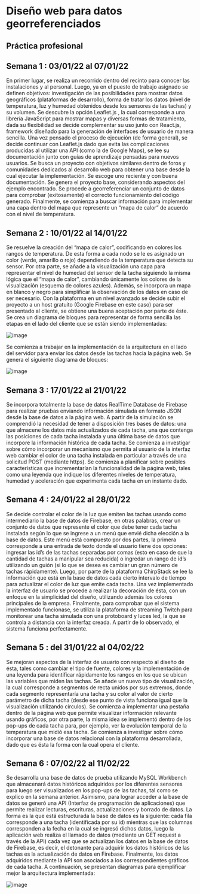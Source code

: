 # Diseño web para datos georreferenciados

## Práctica profesional 

## Semana 1 : 03/01/22 al 07/01/22

En primer lugar, se realiza un recorrido dentro del recinto para conocer las instalaciones y al personal. Luego, ya en el puesto de trabajo asignado se definen objetivos: investigación de las posibilidades para mostrar datos geográficos (plataformas de desarrollo), forma de tratar los datos (nivel de temperatura, luz y humedad obtenidos desde los sensores de las tachas) y su volumen.
Se descubre la opción Leaflet.js , la cual corresponde a una librería JavaScript para mostrar mapas y diversas formas de tratamiento, dada su flexibilidad se decide complementar su uso junto con React.js, framework diseñado para la generación de interfaces de usuario de manera sencilla. 
Una vez pensado el proceso de ejecución (de forma general), se decide continuar con Leaflet.js dado que evita las complicaciones producidas al utilizar una API (como la de Google Maps),  se lee su documentación junto con guías de aprendizaje pensadas para nuevos usuarios.
Se busca un proyecto con objetivos similares dentro de foros y comunidades dedicados al desarrollo web para obtener una base desde la cual ejecutar la implementación. Se escoge uno reciente y con buena documentación.
Se genera el proyecto base, considerando aspectos del ejemplo encontrado. Se procede a georreferenciar un conjunto de datos para comprobar (exitosamente) el correcto funcionamiento del código generado.
Finalmente, se comienza a buscar información para implementar una capa dentro del mapa que represente un “mapa de calor” de acuerdo con el nivel de temperatura.

## Semana 2 : 10/01/22 al 14/01/22

Se resuelve la creación del “mapa de calor”, codificando en colores los rangos de temperatura. De esta forma a cada nodo se le es asignado un color (verde, amarillo o rojo) dependiendo de la temperatura que detecta su sensor. Por otra parte, se añade a la visualización una capa para representar el nivel de humedad del sensor de la tacha siguiendo la misma lógica que el “mapa de calor”, cambiando únicamente los colores de la visualización (esquema de colores azules). Además, se incorpora un mapa en blanco y negro para simplificar la observación de los datos en caso de ser necesario.
Con la plataforma en un nivel avanzado se decide subir el proyecto a un host gratuito (Google Firebase en este caso) para ser presentado al cliente, se obtiene una buena aceptación por parte de éste.
Se crea un diagrama de bloques para representar de forma sencilla las etapas en el lado del cliente que se están siendo implementadas:

![image](https://user-images.githubusercontent.com/68484788/150660621-2931f8fa-2750-40ac-a05d-9a84cc0d2b32.png)

Se comienza a trabajar en la implementación de la arquitectura en el lado del servidor para enviar los datos desde las tachas hacia la página web. Se genera el siguiente diagrama de bloques:

![image](https://user-images.githubusercontent.com/68484788/150660632-c819ad6f-eade-4355-8d56-e300379a5829.png)

## Semana 3 : 17/01/22 al 21/01/22

Se incorpora totalmente la base de datos RealTime Database de Firebase para realizar pruebas enviando información simulada en formato JSON desde la base de datos a la página web. A partir de la simulación se comprendió la necesidad de tener a disposición tres bases de datos: una que almacene los datos más actualizados de cada tacha, una que contenga las posiciones de cada tacha instalada y una última base de datos que incorpore la información histórica de cada tacha.
Se comienza a investigar sobre cómo incorporar un mecanismo que permita al usuario de la interfaz web cambiar el color de una tacha instalada en particular a través de una solicitud POST (mediante https).
Se comienza a planificar sobre posibles características que incrementarían la funcionalidad de la página web, tales como una leyenda que indique los diferentes niveles de temperatura, humedad y aceleración que experimenta cada tacha en un instante dado.

## Semana 4 : 24/01/22 al 28/01/22

Se decide controlar el color de la luz que emiten las tachas usando como intermediario la base de datos de Firebase, en otras palabras, crear un conjunto de datos que represente el color que debe tener cada tacha instalada según lo que se ingrese a un menú que envié dicha elección a la base de datos. Este menú está compuesto por dos partes, la primera corresponde a una entrada de texto donde el usuario tiene dos opciones: ingresar las id’s de las tachas separadas por comas (esto en caso de que la cantidad de tachas a manipular sea reducida) o ingredar un rango de id’s utilizando un guión (si lo que se desea es cambiar un gran número de tachas rápidamente). Luego, por parte de la plataforma ChirpStack se lee la información que está en la base de datos cada cierto intervalo de tiempo para actualizar el color de luz que emite cada tacha. Una vez implementado la interfaz de usuario se procede a realizar la decoración de ésta, con un enfoque en la simplicidad del diseño, utilizando además los colores principales de la empresa.
Finalmente, para comprobar que el sistema implementado funcionase, se utiliza la plataforma de streaming Twitch para monitorear una tacha simulada con una protoboard y luces led, la que se controla a distancia con la interfaz creada. A partir de lo observado, el sistema funciona perfectamente.

## Semana 5 : del 31/01/22 al 04/02/22

Se mejoran aspectos de la interfaz de usuario con respecto al diseño de ésta, tales como cambiar el tipo de fuente, colores y la implementación de una leyenda para identificar rápidamente los rangos en los que se ubican las variables que miden las tachas.
Se añade un nuevo tipo de visualización, la cual corresponde a segmentos de recta unidos por sus extremos, donde cada segmento representaría una tacha y su color al valor de cierto parámetro de dicha tacha (desde ese punto de vista funciona igual que la visualización utilizando círculos).
Se comienza a implementar una pestaña dentro de la página web que permite visualizar información relevante usando gráficos, por otra parte, la misma idea se implementó dentro de los pop-ups de cada tacha para, por ejemplo, ver la evolución temporal de la temperatura que midió esa tacha.
Se comienza a investigar sobre cómo incorporar una base de datos relacional con la plataforma desarrollada, dado que es ésta la forma con la cual opera el cliente.

## Semana 6 : 07/02/22 al 11/02/22

Se desarrolla una base de datos de prueba utilizando MySQL Workbench que almacenará datos históricos adquiridos por los diferentes sensores para luego ser visualizados en los pop-ups de las tachas, tal como se explico en la semana anterior. Asimismo, para lograr acceder a la base de datos se generó una API (Interfaz de programación de aplicaciones) que permite realizar lecturas, escrituras, actualizaciones y borrado de datos. La forma es la que está estructurada la base de datos es la siguiente: cada fila corresponde a una tacha (identificada por su id) mientras que las columnas corresponden a la fecha en la cual se ingresó dichos datos, luego la aplicación web realiza el llamado de datos (mediante un GET request a través de la API) cada vez que se actualizan los datos en la base de datos de Firebase, es decir, el detonante para adquirir los datos históricos de las tachas es la actualización de datos en Firebase. Finalmente, los datos adquiridos mediante la API son asociados a los correspondientes gráficos de cada tacha.
A continuación, se presentan diagramas para ejemplificar mejor la arquitectura implementada:

![image](https://user-images.githubusercontent.com/68484788/153691501-51dc0079-a607-4dc0-8f3b-3d2f9c5d3dff.png)








